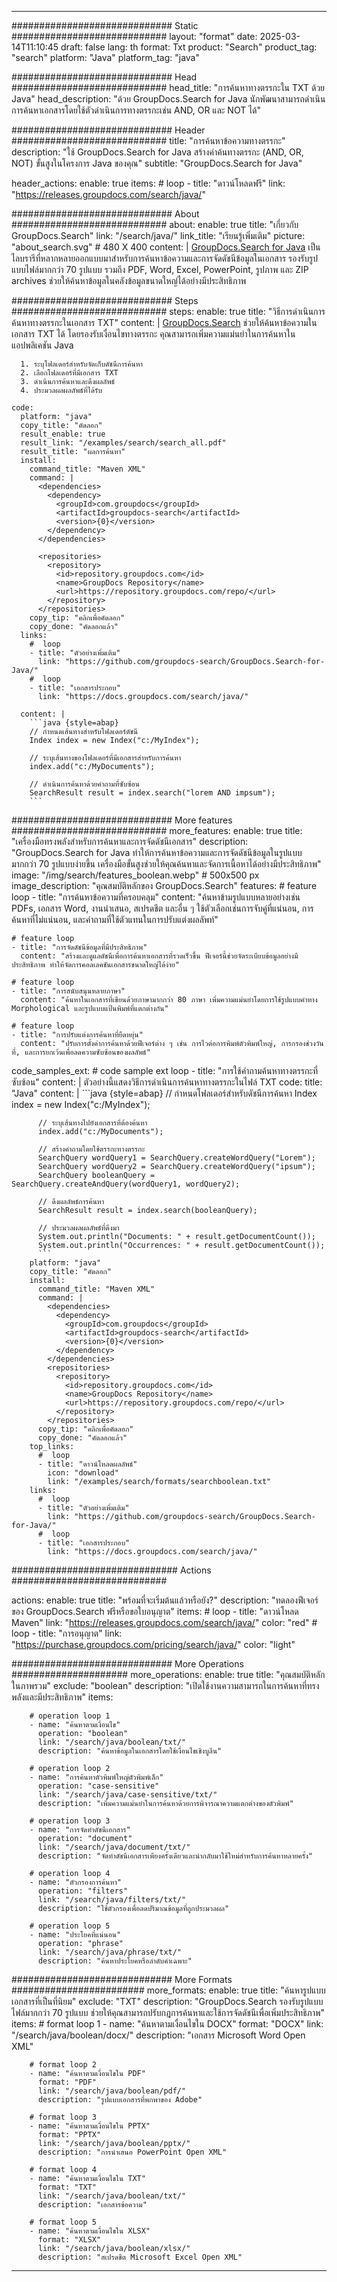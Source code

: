 
---
############################# Static ############################
layout: "format"
date:  2025-03-14T11:10:45
draft: false
lang: th
format: Txt
product: "Search"
product_tag: "search"
platform: "Java"
platform_tag: "java"

############################# Head ############################
head_title: "การค้นหาทางตรรกะใน TXT ด้วย Java"
head_description: "ด้วย GroupDocs.Search for Java นักพัฒนาสามารถดำเนินการค้นหาเอกสารโดยใช้ตัวดำเนินการทางตรรกะเช่น AND, OR และ NOT ได้"

############################# Header ############################
title: "การค้นหาข้อความทางตรรกะ" 
description: "ใช้ GroupDocs.Search for Java สร้างคำค้นทางตรรกะ (AND, OR, NOT) ขั้นสูงในโครงการ Java ของคุณ"
subtitle: "GroupDocs.Search for Java" 

header_actions:
  enable: true
  items:
    #  loop
    - title: "ดาวน์โหลดฟรี"
      link: "https://releases.groupdocs.com/search/java/"
      
############################# About ############################
about:
    enable: true
    title: "เกี่ยวกับ GroupDocs.Search"
    link: "/search/java/"
    link_title: "เรียนรู้เพิ่มเติม"
    picture: "about_search.svg" # 480 X 400
    content: |
       [GroupDocs.Search for Java](/search/java/) เป็นไลบรารีที่หลากหลายออกแบบมาสำหรับการค้นหาข้อความและการจัดดัชนีข้อมูลในเอกสาร รองรับรูปแบบไฟล์มากกว่า 70 รูปแบบ รวมถึง PDF, Word, Excel, PowerPoint, รูปภาพ และ ZIP archives ช่วยให้ค้นหาข้อมูลในคลังข้อมูลขนาดใหญ่ได้อย่างมีประสิทธิภาพ

############################# Steps ############################
steps:
    enable: true
    title: "วิธีการดำเนินการค้นหาทางตรรกะในเอกสาร TXT"
    content: |
      [GroupDocs.Search](/search/java/) ช่วยให้ค้นหาข้อความในเอกสาร TXT ได้ โดยรองรับเงื่อนไขทางตรรกะ คุณสามารถเพิ่มความแม่นยำในการค้นหาในแอปพลิเคชัน Java
      
      1. ระบุโฟลเดอร์สำหรับจัดเก็บดัชนีการค้นหา
      2. เลือกโฟลเดอร์ที่มีเอกสาร TXT
      3. ดำเนินการค้นหาและดึงผลลัพธ์
      4. ประมวลผลผลลัพธ์ที่ได้รับ
   
    code:
      platform: "java"
      copy_title: "คัดลอก"
      result_enable: true
      result_link: "/examples/search/search_all.pdf"
      result_title: "ผลการค้นหา"
      install:
        command_title: "Maven XML"
        command: |
          <dependencies>
            <dependency>
              <groupId>com.groupdocs</groupId>
              <artifactId>groupdocs-search</artifactId>
              <version>{0}</version>
            </dependency>
          </dependencies>

          <repositories>
            <repository>
              <id>repository.groupdocs.com</id>
              <name>GroupDocs Repository</name>
              <url>https://repository.groupdocs.com/repo/</url>
            </repository>
          </repositories>
        copy_tip: "คลิกเพื่อคัดลอก"
        copy_done: "คัดลอกแล้ว"
      links:
        #  loop
        - title: "ตัวอย่างเพิ่มเติม"
          link: "https://github.com/groupdocs-search/GroupDocs.Search-for-Java/"
        #  loop
        - title: "เอกสารประกอบ"
          link: "https://docs.groupdocs.com/search/java/"
          
      content: |
        ```java {style=abap}
        // กำหนดเส้นทางสำหรับโฟลเดอร์ดัชนี
        Index index = new Index("c:/MyIndex");

        // ระบุเส้นทางของโฟลเดอร์ที่มีเอกสารสำหรับการค้นหา
        index.add("c:/MyDocuments");

        // ดำเนินการค้นหาด้วยคำถามที่ซับซ้อน
        SearchResult result = index.search("lorem AND impsum");
        ```            

############################# More features ############################
more_features:
  enable: true
  title: "เครื่องมือทรงพลังสำหรับการค้นหาและการจัดดัชนีเอกสาร"
  description: "GroupDocs.Search for Java ทำให้การค้นหาข้อความและการจัดดัชนีข้อมูลในรูปแบบมากกว่า 70 รูปแบบง่ายขึ้น เครื่องมือขั้นสูงช่วยให้คุณค้นหาและจัดการเนื้อหาได้อย่างมีประสิทธิภาพ"
  image: "/img/search/features_boolean.webp" # 500x500 px
  image_description: "คุณสมบัติหลักของ GroupDocs.Search"
  features:
    # feature loop
    - title: "การค้นหาข้อความที่ครอบคลุม"
      content: "ค้นหาข้ามรูปแบบหลายอย่างเช่น PDFs, เอกสาร Word, งานนำเสนอ, สเปรดชีต และอื่น ๆ ใช้ตัวเลือกเช่นการจับคู่ที่แน่นอน, การค้นหาที่ไม่แน่นอน, และคำถามที่ใช้ตัวแทนในการปรับแต่งผลลัพท์"

    # feature loop
    - title: "การจัดดัชนีข้อมูลที่มีประสิทธิภาพ"
      content: "สร้างและดูแลดัชนีเพื่อการค้นหาเอกสารที่รวดเร็วขึ้น ฟีเจอร์นี้ช่วยจัดระเบียบข้อมูลอย่างมีประสิทธิภาพ ทำให้จัดการคอลเลคชันเอกสารขนาดใหญ่ได้ง่าย"

    # feature loop
    - title: "การสนับสนุนหลายภาษา"
      content: "ค้นหาในเอกสารที่เขียนด้วยภาษามากกว่า 80 ภาษา เพิ่มความแม่นยำโดยการใช้รูปแบบคำทาง Morphological และรูปแบบแป้นพิมพ์ที่แตกต่างกัน"

    # feature loop
    - title: "การปรับแต่งการค้นหาที่ยืดหยุ่น"
      content: "ปรับการตั้งค่าการค้นหาด้วยฟีเจอร์ต่าง ๆ เช่น การไวต่อการพิมพ์ตัวพิมพ์ใหญ่, การกรองช่วงวันที่, และการยกเว้นเพื่อลดความซับซ้อนของผลลัพธ์"
      
  code_samples_ext:
    # code sample ext loop
    - title: "การใช้คำถามค้นหาทางตรรกะที่ซับซ้อน"
      content: |
        ตัวอย่างนี้แสดงวิธีการดำเนินการค้นหาทางตรรกะในไฟล์ TXT
      code:
        title: "Java"
        content: |
          ```java {style=abap}
          // กำหนดโฟลเดอร์สำหรับดัชนีการค้นหา
          Index index = new Index("c:/MyIndex");
              
          // ระบุเส้นทางไปยังเอกสารที่ต้องค้นหา
          index.add("c:/MyDocuments");

          // สร้างคำถามโดยใช้ตรรกะทางตรรกะ
          SearchQuery wordQuery1 = SearchQuery.createWordQuery("Lorem");
          SearchQuery wordQuery2 = SearchQuery.createWordQuery("ipsum");
          SearchQuery booleanQuery = SearchQuery.createAndQuery(wordQuery1, wordQuery2);

          // ดึงผลลัพธ์การค้นหา
          SearchResult result = index.search(booleanQuery);
          
          // ประมวลผลผลลัพธ์ที่ดึงมา
          System.out.println("Documents: " + result.getDocumentCount());
          System.out.println("Occurrences: " + result.getDocumentCount());
          ```
        platform: "java"
        copy_title: "คัดลอก"
        install:
          command_title: "Maven XML"
          command: |
            <dependencies>
              <dependency>
                <groupId>com.groupdocs</groupId>
                <artifactId>groupdocs-search</artifactId>
                <version>{0}</version>
              </dependency>
            </dependencies>
            <repositories>
              <repository>
                <id>repository.groupdocs.com</id>
                <name>GroupDocs Repository</name>
                <url>https://repository.groupdocs.com/repo/</url>
              </repository>
            </repositories>
          copy_tip: "คลิกเพื่อคัดลอก"
          copy_done: "คัดลอกแล้ว"
        top_links:
          #  loop
          - title: "ดาวน์โหลดผลลัพธ์"
            icon: "download"
            link: "/examples/search/formats/searchboolean.txt"
        links:
          #  loop
          - title: "ตัวอย่างเพิ่มเติม"
            link: "https://github.com/groupdocs-search/GroupDocs.Search-for-Java/"
          #  loop
          - title: "เอกสารประกอบ"
            link: "https://docs.groupdocs.com/search/java/"
            

            


############################## Actions ############################

actions:
  enable: true
  title: "พร้อมที่จะเริ่มต้นแล้วหรือยัง?"
  description: "ทดลองฟีเจอร์ของ GroupDocs.Search ฟรีหรือขอใบอนุญาต"
  items:
    #  loop
    - title: "ดาวน์โหลด Maven"
      link: "https://releases.groupdocs.com/search/java/"
      color: "red"
        #  loop
    - title: "การอนุญาต"
      link: "https://purchase.groupdocs.com/pricing/search/java/"
      color: "light"


############################# More Operations #####################
more_operations:
    enable: true
    title: "คุณสมบัติหลักในภาพรวม"
    exclude: "boolean"
    description: "เปิดใช้งานความสามารถในการค้นหาที่ทรงพลังและมีประสิทธิภาพ"
    items: 
          
        # operation loop 1
        - name: "ค้นหาตามเงื่อนไข"
          operation: "boolean"
          link: "/search/java/boolean/txt/"
          description: "ค้นหาข้อมูลในเอกสารโดยใช้เงื่อนไขเชิงบูลีน"

        # operation loop 2
        - name: "การค้นหาตัวพิมพ์ใหญ่ตัวพิมพ์เล็ก"
          operation: "case-sensitive"
          link: "/search/java/case-sensitive/txt/"
          description: "เพิ่มความแม่นยำในการค้นหาด้วยการพิจารณาความแตกต่างของตัวพิมพ์"

        # operation loop 3
        - name: "การจัดทำดัชนีเอกสาร"
          operation: "document"
          link: "/search/java/document/txt/"
          description: "จัดทำดัชนีเอกสารเพียงครั้งเดียวและนำกลับมาใช้ใหม่สำหรับการค้นหาหลายครั้ง"

        # operation loop 4
        - name: "ตัวกรองการค้นหา"
          operation: "filters"
          link: "/search/java/filters/txt/"
          description: "ใช้ตัวกรองเพื่อลดปริมาณข้อมูลที่ถูกประมวลผล"

        # operation loop 5
        - name: "ประโยคที่แน่นอน"
          operation: "phrase"
          link: "/search/java/phrase/txt/"
          description: "ค้นหาประโยคหรือลำดับคำเฉพาะ"
          
        
          
############################# More Formats ########################
more_formats:
    enable: true
    title: "ค้นหารูปแบบเอกสารที่เป็นที่นิยม"
    exclude: "TXT"
    description: "GroupDocs.Search รองรับรูปแบบไฟล์มากกว่า 70 รูปแบบ ช่วยให้คุณสามารถปรับกฎการค้นหาและใช้การจัดดัชนีเพื่อเพิ่มประสิทธิภาพ"
    items: 
        # format loop 1
        - name: "ค้นหาตามเงื่อนไขใน DOCX"
          format: "DOCX"
          link: "/search/java/boolean/docx/"
          description: "เอกสาร Microsoft Word Open XML"
          
        # format loop 2
        - name: "ค้นหาตามเงื่อนไขใน PDF"
          format: "PDF"
          link: "/search/java/boolean/pdf/"
          description: "รูปแบบเอกสารที่พกพาของ Adobe"
          
        # format loop 3
        - name: "ค้นหาตามเงื่อนไขใน PPTX"
          format: "PPTX"
          link: "/search/java/boolean/pptx/"
          description: "การนำเสนอ PowerPoint Open XML"

        # format loop 4
        - name: "ค้นหาตามเงื่อนไขใน TXT"
          format: "TXT"
          link: "/search/java/boolean/txt/"
          description: "เอกสารข้อความ"
          
        # format loop 5
        - name: "ค้นหาตามเงื่อนไขใน XLSX"
          format: "XLSX"
          link: "/search/java/boolean/xlsx/"
          description: "สเปรดชีต Microsoft Excel Open XML"
  

---